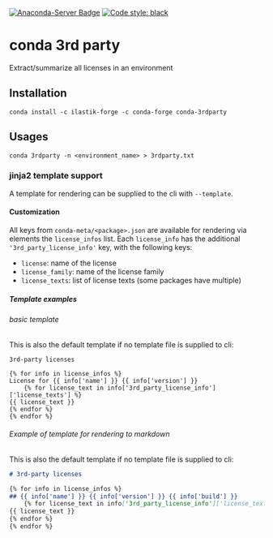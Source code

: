 [![Anaconda-Server Badge](https://anaconda.org/ilastik-forge/conda-3rdparty/badges/version.svg)](https://anaconda.org/ilastik-forge/conda-3rdparty)
[![Code style: black](https://img.shields.io/badge/code%20style-black-000000.svg)](https://github.com/psf/black)

# conda 3rd party

Extract/summarize all licenses in an environment


## Installation

```
conda install -c ilastik-forge -c conda-forge conda-3rdparty
```

## Usages

```
conda 3rdparty -n <environment_name> > 3rdparty.txt
```

### jinja2 template support

A template for rendering can be supplied to the cli with `--template`.

#### Customization

All keys from `conda-meta/<package>.json` are available for rendering via elements the `license_infos` list.
Each `license_info` has the additional `'3rd_party_license_info'` key, with the following keys:
 * `license`: name of the license
 * `license_family`: name of the license family
 * `license_texts`: list of license texts (some packages have multiple)

##### Template examples

###### basic template

This is also the default template if no template file is supplied to cli:

```
3rd-party licenses

{% for info in license_infos %}
License for {{ info['name'] }} {{ info['version'] }}
    {% for license_text in info['3rd_party_license_info']['license_texts'] %}
{{ license_text }}
{% endfor %}
{% endfor %}
```


###### Example of template for rendering to markdown

This is also the default template if no template file is supplied to cli:

```markdown
# 3rd-party licenses

{% for info in license_infos %}
## {{ info['name'] }} {{ info['version'] }} {{ info['build'] }}
    {% for license_text in info['3rd_party_license_info']['license_texts'] %}
{{ license_text }}
{% endfor %}
{% endfor %}
```
